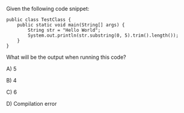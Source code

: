 Given the following code snippet:

```
public class TestClass {
    public static void main(String[] args) {
        String str = "Hello World";
        System.out.println(str.substring(0, 5).trim().length());
    }
}
```

What will be the output when running this code?

A) 5

B) 4

C) 6

D) Compilation error

